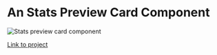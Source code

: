 # An Stats Preview Card Component

![Stats preview card component](https://drive.google.com/uc?export=view&id=1E_HwUtrCNQWKjO_hlWR62l8oEHIwv4mw)

[Link to project](https://sharonjseg.github.io/Stats-preview-card-component/)
